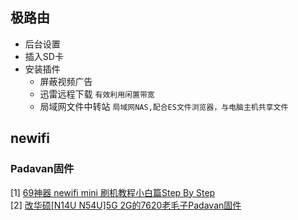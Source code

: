 ## 极路由
* 后台设置
* 插入SD卡
* 安装插件
	* 屏蔽视频广告
	* 迅雷远程下载
`有效利用闲置带宽`
	* 局域网文件中转站
`局域网NAS,配合ES文件浏览器，与电脑主机共享文件`

## newifi
### Padavan固件
[1] [69神器 newifi mini 刷机教程小白篇Step By Step](http://post.smzdm.com/p/506414/)  
[2] [改华硕[N14U N54U]5G 2G的7620老毛子Padavan固件]( http://www.right.com.cn/forum/thread-161324-1-1.html)  
